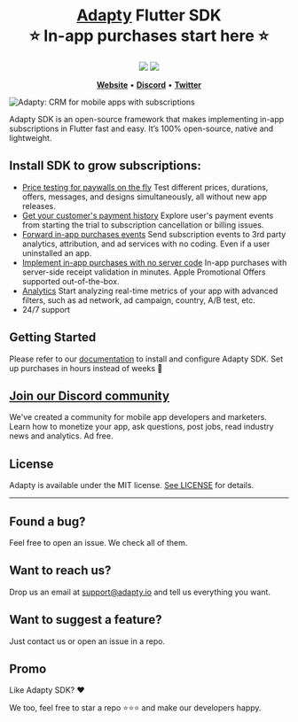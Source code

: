<h1 align="center" style="border-bottom: none">
    <b>
        <a href="https://adapty.io?utm_source=github&utm_medium=referral&utm_campaign=AdaptySDK-Flutter">Adapty</a> Flutter SDK<br>
    </b>
    ⭐️  In-app purchases start here  ⭐️ <br>
</h1>

<p align="center">
<a href="https://go.adapty.io/subhub-community-flutter-rep"><img src="https://img.shields.io/badge/Adapty-discord-purple"></a>
<a href="https://github.com/adaptyteam/AdaptySDK-Flutter/blob/master/LICENSE"><img src="https://img.shields.io/badge/license-MIT-brightgreen.svg"></a>
</p>


<p align="center">
    <a href="https://adapty.io?utm_source=github&utm_medium=referral&utm_campaign=AdaptySDK-Flutter"><b>Website</b></a> •
    <a href="https://go.adapty.io/subhub-community-flutter-repp"><b>Discord</b></a> •
    <a href="https://twitter.com/AdaptyTeam"><b>Twitter</b></a>
</p>

![Adapty: CRM for mobile apps with subscriptions](https://adapty-portal-media-production.s3.amazonaws.com/github/adapty-schema.png)

Adapty SDK is an open-source framework that makes implementing in-app subscriptions in Flutter fast and easy. It’s 100% open-source, native and lightweight.

## Install SDK to grow subscriptions:

- [Price testing for paywalls on the fly](https://docs.adapty.io/docs/ab-test?utm_source=github&utm_medium=referral&utm_campaign=AdaptySDK-Flutter)
Test different prices, durations, offers, messages, and designs simultaneously, all without new app releases.
- [Get your customer's payment history](https://docs.adapty.io/docs/profiles-crm?utm_source=github&utm_medium=referral&utm_campaign=AdaptySDK-Flutter)
Explore user's payment events from starting the trial to subscription cancellation or billing issues.
- [Forward in-app purchases events](https://docs.adapty.io/docs/events?utm_source=github&utm_medium=referral&utm_campaign=AdaptySDK-Flutter)
Send subscription events to 3rd party analytics, attribution, and ad services with no coding. Even if a user uninstalled an app.
- [Implement in-app purchases with no server code](https://docs.adapty.io/docs/flutter-sdk-configuration?utm_source=github&utm_medium=referral&utm_campaign=AdaptySDK-Flutter)
In-app purchases with server-side receipt validation in minutes. Apple Promotional Offers supported out-of-the-box.
- [Analytics](https://docs.adapty.io/docs/analytics-charts?utm_source=github&utm_medium=referral&utm_campaign=AdaptySDK-Flutter)
Start analyzing real-time metrics of your app with advanced filters, such as ad network, ad campaign, country, A/B test, etc.
- 24/7 support

## Getting Started

Please refer to our [documentation](https://docs.adapty.io/docs/flutter-sdk-installation?utm_source=github&utm_medium=referral&utm_campaign=AdaptySDK-Flutter) to install and configure Adapty SDK. Set up purchases in hours instead of weeks :rocket:

## [Join our Discord community](https://go.adapty.io/subhub-community-flutter-rep)

We've created a community for mobile app developers and marketers. Learn how to monetize your app, ask questions, post jobs, read industry news and analytics. Ad free.

## License

Adapty is available under the MIT license. [See LICENSE](https://github.com/adaptyteam/AdaptySDK-Flutter/blob/master/LICENSE) for details.

---

## Found a bug?

Feel free to open an issue. We check all of them.

## Want to reach us?

Drop us an email at support@adapty.io and tell us everything you want.

## Want to suggest a feature?

Just contact us or open an issue in a repo.

## Promo

Like Adapty SDK? ❤️

We too, feel free to star a repo ⭐️⭐️⭐️ and make our developers happy.
